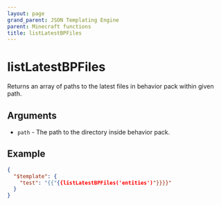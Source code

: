 ```yaml
---
layout: page
grand_parent: JSON Templating Engine
parent: Minecraft functions
title: listLatestBPFiles
---
```


# listLatestBPFiles

Returns an array of paths to the latest files in behavior pack within given path.
## Arguments

- `path` - The path to the directory inside behavior pack.

## Example

```json
{
  "$template": {
    "test": "{{"{{listLatestBPFiles('entities')"}}}}"
  }
}
```

